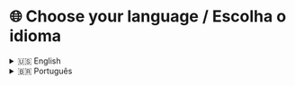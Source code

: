 # 🌐 Choose your language / Escolha o idioma

<details>
  <summary>🇺🇸 English</summary>
  
  ## Hey! How are you?

  ### About Me

  I'm Gabriaum, a passionate back-end developer with expertise in Java, Kotlin, and JavaScript. I enjoy crafting robust and scalable solutions that contribute to seamless user experiences. My journey in programming began with a fascination for problem-solving and has evolved into a career dedicated to delivering high-quality software solutions.

  ### Skills

  - **Languages:** Java, Kotlin, JavaScript
  - **Databases:** MySQL, PostgreSQL, SQLite, MongoDB
  - **Tools/Platforms:** Git, IntelliJ IDEA, Docker, Spring Framework

  ### How do I find

  - Discord: gabriaum

  Feel free to reach out if you have any questions or collaboration opportunities!
</details>

<details>
  <summary>🇧🇷 Português</summary>

  ## Hey! Como você está?

  ### Sobre Mim

  Sou Gabriaum, um desenvolvedor back-end apaixonado, especializado em Java, Kotlin e JavaScript. Gosto de criar soluções robustas e escaláveis que contribuem para experiências de usuário perfeitas. Minha jornada na programação começou com uma fascinação por resolução de problemas e evoluiu para uma carreira dedicada a entregar soluções de software de alta qualidade.

  ### Habilidades

  - **Linguagens:** Java, Kotlin, JavaScript
  - **Bancos de Dados:** MySQL, PostgreSQL, SQLite, MongoDB
  - **Ferramentas/Plataformas:** Git, IntelliJ IDEA, Docker, Spring Framework

  ### Como me encontrar

  - Discord: gabriaum

  Sinta-se à vontade para entrar em contato se tiver perguntas ou oportunidades de colaboração!
</details>
